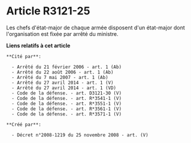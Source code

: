 # Article R3121-25

Les chefs d'état-major de chaque armée disposent d'un état-major dont l'organisation est fixée par arrêté du ministre.

**Liens relatifs à cet article**

	**Cité par**:

	  - Arrêté du 21 février 2006 - art. 1 (Ab)
	  - Arrêté du 22 août 2006 - art. 1 (Ab)
	  - Arrêté du 7 mai 2007 - art. 1 (Ab)
	  - Arrêté du 27 avril 2014 - art. 1 (V)
	  - Arrêté du 27 avril 2014 - art. 1 (VD)
	  - Code de la défense. - art. D3121-30 (V)
	  - Code de la défense. - art. R*3541-1 (V)
	  - Code de la défense. - art. R*3551-1 (V)
	  - Code de la défense. - art. R*3561-1 (V)
	  - Code de la défense. - art. R*3571-1 (V)

	**Créé par**:

	  - Décret n°2008-1219 du 25 novembre 2008 - art. (V)
